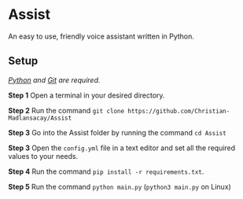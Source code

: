 # Assist
An easy to use, friendly voice assistant written in Python.

## Setup
*[Python](https://www.python.org/downloads/) and [Git](https://git-scm.com/downloads) are required.*

**Step 1**
Open a terminal in your desired directory.

**Step 2**
Run the command `git clone https://github.com/Christian-Madlansacay/Assist`

**Step 3**
Go into the Assist folder by running the command `cd Assist`

**Step 3**
Open the `config.yml` file in a text editor and set all the required values to your needs.

**Step 4**
Run the command `pip install -r requirements.txt`.

**Step 5**
Run the command `python main.py` (`python3 main.py` on Linux)
